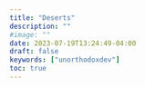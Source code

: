```yaml
---
title: "Deserts"
description: ""
#image: ""
date: 2023-07-19T13:24:49-04:00
draft: false
keywords: ["unorthodoxdev"]
toc: true
---
```


